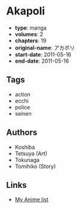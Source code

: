 # Akapoli

-   **type**: manga
-   **volumes**: 2
-   **chapters**: 19
-   **original-name**: アカポリ
-   **start-date**: 2011-05-16
-   **end-date**: 2011-05-16

## Tags

-   action
-   ecchi
-   police
-   seinen

## Authors

-   Koshiba
-   Tetsuya (Art)
-   Tokunaga
-   Tomihiko (Story)

## Links

-   [My Anime list](https://myanimelist.net/manga/125801/Akapoli)
